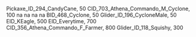  Pickaxe_ID_294_CandyCane, 50
CID_703_Athena_Commando_M_Cyclone, 100
na
na
na
na
BID_468_Cyclone, 50
 Glider_ID_196_CycloneMale, 50
EID_KEagle, 500
EID_Everytime, 700
CID_356_Athena_Commando_F_Farmer, 800
Glider_ID_118_Squishy, 300
